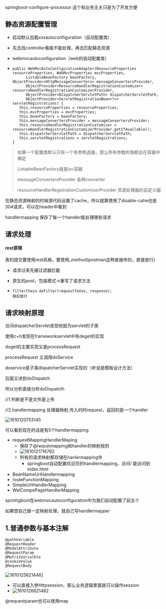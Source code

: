 





springboot-configure-processor 这个和业务无关只是为了开发方便





## 静态资源配置管理

* 启动默认加载xxxautoconfiguration（自动配置类）

* 先去找controller看能不能处理，再去匹配静态资源

* webmvcautoconfiguration（web的自动配置类）

* ```
  public WebMvcAutoConfigurationAdapter(ResourceProperties resourceProperties, WebMvcProperties mvcProperties,
        ListableBeanFactory beanFactory, ObjectProvider<HttpMessageConverters> messageConvertersProvider,
        ObjectProvider<ResourceHandlerRegistrationCustomizer> resourceHandlerRegistrationCustomizerProvider,
        ObjectProvider<DispatcherServletPath> dispatcherServletPath,
        ObjectProvider<ServletRegistrationBean<?>> servletRegistrations) {
     this.resourceProperties = resourceProperties;
     this.mvcProperties = mvcProperties;
     this.beanFactory = beanFactory;
     this.messageConvertersProvider = messageConvertersProvider;
     this.resourceHandlerRegistrationCustomizer = resourceHandlerRegistrationCustomizerProvider.getIfAvailable();
     this.dispatcherServletPath = dispatcherServletPath;
     this.servletRegistrations = servletRegistrations;
  }
  ```



> 如果一个配置类默认只有一个有参构造器，那么所有参数的值都会在容器中确定
>
> ListableBeanFactory就是ioc容器 
>
> messageConvertersProvider  各种converter
>
> resourceHandlerRegistrationCustomizerProvider     资源处理器的自定义器

在静态资源映射的时候源代码设置了cache，所以就算使用了disable-cahe也是304请求，可以在header中看到



handlermapping 保存了每一个handler能处理哪些请求





## 请求处理

#### rest原理

表的提交要使用rest风格，要使用_method(postman这种直接传的，直接放行)

* 请求过来先被过滤器拦截

* 原生的post，包装模式->重写了请求方法

* ```
  filterChain.doFilter(requestToUse, response);
  随后放行
  ```



## 请求映射原理

访问dispatcherServlet发现他就为servlet的子类

使用c+h发现在frameworkservlet中有deget的实现

doget的主要实现又是processRequest

processRequest 又调用doService

doservice是子类dispatcherServlet实现的（听说是模板设计方法）

后面又进到doDispatch







所以分析直接分析doDispatcth

//1.判断是不是文件是上传

//2.handlermapping 处理器映射,传入的时request，返回的是一个handler

![1610120753145](C:\Users\ADMINI~1\AppData\Local\Temp\1610120753145.png)

可以看到现在的话是有5个handlermapping

* requestMappingHandlerMaping
  * 保存了@requstmapping和handler的映射规则
  * ![1610121716762](C:\Users\ADMINI~1\AppData\Local\Temp\1610121716762.png)
  * 所有的请求映射都存储在hanlermapping中
    * springboot自动配置欢迎页的handlermapping，访问/  能访问到index.html
* BeanNameUrlHandlermapping
* routeFunctionMapping
* SimpleUrlHandlerMapping
* WelCompePageHandlerMapping



sprinhgboot在webmvcautoconfiguration中为我们自动配置了前五个



如果想自己做一定映射处理，就自己写handlermapper







## 1.普通参数与基本注解

```
@pathVariable
@RequestHeader
@ModelAttribute
@RequestParam
@MatrixVarialble
@cookieValue
@RequestBody
```



![1610125621446](C:\Users\ADMINI~1\AppData\Local\Temp\1610125621446.png)]





* 可以直接入参Httpsession，那么业务逻辑里面就可以操作session
* ![1610126621482](C:\Users\ADMINI~1\AppData\Local\Temp\1610126621482.png)

@requestparam也可以使用map